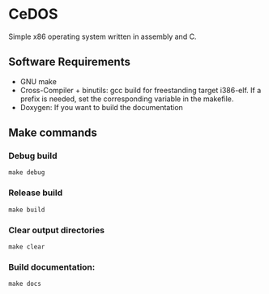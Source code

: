 # CeDOS
Simple x86 operating system written in assembly and C.

## Software Requirements
* GNU make
* Cross-Compiler + binutils: gcc build for freestanding target i386-elf. If a prefix is needed, set the corresponding variable in the makefile.
* Doxygen: If you want to build the documentation

## Make commands
### Debug build
```make debug```

### Release build
```make build```

### Clear output directories
```make clear```

### Build documentation:
```make docs```